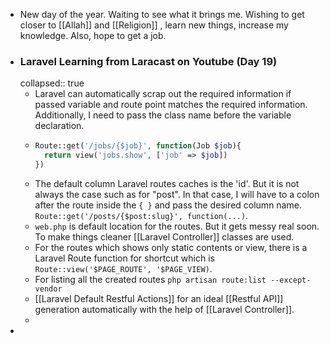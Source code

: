 - New day of the year. Waiting to see what it brings me. Wishing to get closer to [[Allah]] and [[Religion]] , learn new things, increase my knowledge. Also, hope to get a job.
- ### Laravel Learning from Laracast on Youtube (Day 19)
  collapsed:: true
	- Laravel can automatically scrap out the required information if passed variable and route point matches the required information. Additionally, I need to pass the class name before the variable declaration.
	- ```php
	  Route::get('/jobs/{$job}', function(Job $job){
	    return view('jobs.show', ['job' => $job])
	  })
	  ```
	- The default column Laravel routes caches is the 'id'. But it is not always the case such as for "post". In that case, I will have to a colon after the route  inside the `{ }` and pass the desired column name. `Route::get('/posts/{$post:slug}', function(...)`.
	- `web.php` is default location for the routes. But it gets messy real soon. To make things cleaner [[Laravel Controller]] classes are used.
	- For the routes which shows only static contents or view, there is a Laravel Route function for shortcut which is `Route::view('$PAGE_ROUTE', '$PAGE_VIEW)`.
	- For listing all the created routes `php artisan route:list --except-vendor`
	- [[Laravel Default Restful Actions]] for an ideal [[Restful API]] generation automatically with the help of [[Laravel Controller]].
	-
-